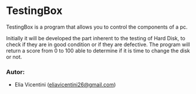 # TestingBox
TestingBox is a program that allows you to control the components of a pc.

Initially it will be developed the part inherent to the testing of Hard Disk, to check if they are in good condition 
or if they are defective. The program will return a score from 0 to 100 able to determine if it is time to change the 
disk or not.

### Autor:
- Elia Vicentini (eliavicentini26@gmail.com)